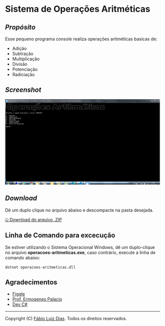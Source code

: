 # Sistema de Operações Aritméticas

## _Propósito_

Esse pequeno programa console realiza operações aritméticas basicas de:

* Adição
* Subtração
* Multiplicação
* Divisão
* Potenciação
* Radiciação

## _Screenshot_

![tela do programa](tela.PNG)

## _Download_

Dê um duplo clique no arquivo abaixo e descompacte na pasta desejada.

[🤐 Download do arquivo .ZIP](dist/operacoes-aritmeticas.zip)


## Linha de Comando para excecução

Se estiver utilizando o Sistema Operacional Windows, dê um duplo-clique no arquivo **operacoes-aritmeticas.exe**, caso contrário, execute a linha de comando abaixo:

```
dotnet operacoes-aritmeticas.dll
```

## Agradecimentos

- [Figgle](https://github.com/drewnoakes/figgle)
- [Prof. Ermogenes Palacio](https://github.com/ermogenes)
- [Dev C#](https://github.com/ermogenes/aulas-programacao-csharp)

---
Copyright (C) [Fábio Luiz Dias](https://github.com/fabio.faludi). Todos os direitos reservados.
